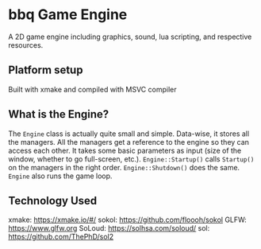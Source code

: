 # bbq Game Engine

A 2D game engine including graphics, sound, lua scripting, and respective resources.

## Platform setup

Built with xmake and compiled with MSVC compiler

## What is the Engine?

The `Engine` class is actually quite small and simple. Data-wise, it stores all the managers. All the managers get a reference to the engine so they can access each other. It takes some basic parameters as input (size of the window, whether to go full-screen, etc.). `Engine::Startup()` calls `Startup()` on the managers in the right order. `Engine::Shutdown()` does the same. `Engine` also runs the game loop.

## Technology Used

xmake:  https://xmake.io/#/
sokol:  https://github.com/floooh/sokol
GLFW:   https://www.glfw.org
SoLoud: https://solhsa.com/soloud/
sol:    https://github.com/ThePhD/sol2
